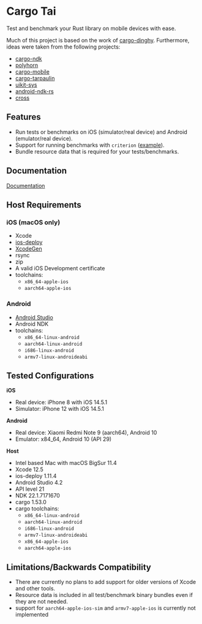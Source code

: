 # Cargo Tai

Test and benchmark your Rust library on mobile devices with ease.

Much of this project is based on the work of [cargo-dinghy](https://github.com/sonos/dinghy).
Furthermore, ideas were taken from the following projects:

- [cargo-ndk](https://github.com/bbqsrc/cargo-ndk)
- [polyhorn](https://github.com/polyhorn)
- [cargo-mobile](https://github.com/BrainiumLLC/cargo-mobile)
- [cargo-tarpaulin](https://github.com/xd009642/tarpaulin)
- [uikit-sys](https://github.com/simlay/uikit-sys)
- [android-ndk-rs](https://github.com/rust-windowing/android-ndk-rs)
- [cross](https://github.com/rust-embedded/cross)

## Features

- Run tests or benchmarks on iOS (simulator/real device) and Android (emulator/real device).
- Support for running benchmarks with `criterion` ([example](./test-project/benches/criterion.rs)).
- Bundle resource data that is required for your tests/benchmarks.

## Documentation

[Documentation](docs/README.md)

## Host Requirements

### iOS (macOS only)

- Xcode
- [ios-deploy](https://github.com/ios-control/ios-deploy)
- [XcodeGen](https://github.com/yonaskolb/XcodeGen)
- rsync
- zip
- A valid iOS Development certificate
- toolchains:
  - `x86_64-apple-ios`
  - `aarch64-apple-ios`

### Android

- [Android Studio](https://developer.android.com/studio)
- Android NDK
- toolchains:
  - `x86_64-linux-android`
  - `aarch64-linux-android`
  - `i686-linux-android`
  - `armv7-linux-androideabi`

## Tested Configurations

**iOS**

- Real device: iPhone 8 with iOS 14.5.1
- Simulator: iPhone 12 with iOS 14.5.1

**Android**

- Real device: Xiaomi Redmi Note 9 (aarch64), Android 10
- Emulator: x84_64, Android 10 (API 29)

**Host**

- Intel based Mac with macOS BigSur 11.4
- Xcode 12.5
- ios-deploy 1.11.4
- Android Studio 4.2
- API level 21
- NDK 22.1.7171670
- cargo 1.53.0
- cargo toolchains:
  - `x86_64-linux-android`
  - `aarch64-linux-android`
  - `i686-linux-android`
  - `armv7-linux-androideabi`
  - `x86_64-apple-ios`
  - `aarch64-apple-ios`

## Limitations/Backwards Compatibility

- There are currently no plans to add support for older versions of Xcode and other tools.
- Resource data is included in all test/benchmark binary bundles even if they are not needed.
- support for `aarch64-apple-ios-sim` and `armv7-apple-ios` is currently not implemented
